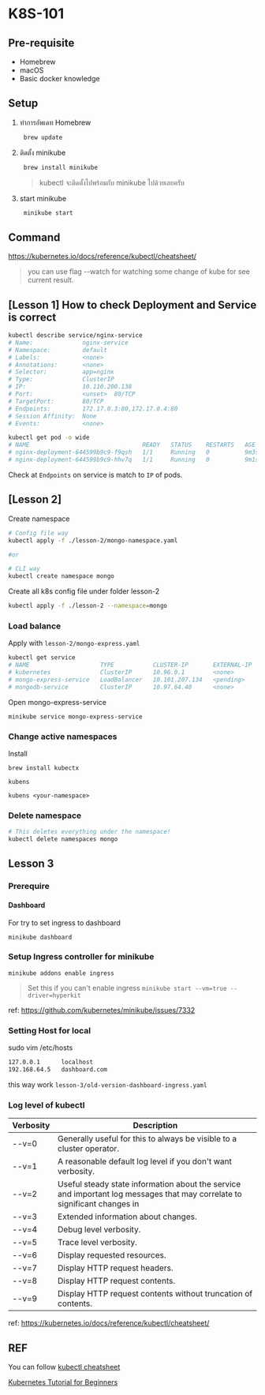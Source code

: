 # K8S-101

## Pre-requisite

* Homebrew
* macOS
* Basic docker knowledge

## Setup

1. ทำการอัพเดท Homebrew

   ```bash
    brew update
   ```

2. ติดตั้ง minikube

   ```bash
    brew install minikube
   ```

   > kubectl จะติดตั้งไปพร้อมกับ minikube ไปด้วยเลยครับ

3. start minikube

   ```bash
    minikube start
   ```

## Command

https://kubernetes.io/docs/reference/kubectl/cheatsheet/

> you can use flag --watch for watching some change of kube for see current result.

## [Lesson 1] How to check Deployment and Service is correct

```sh
kubectl describe service/nginx-service
# Name:              nginx-service
# Namespace:         default
# Labels:            <none>
# Annotations:       <none>
# Selector:          app=nginx
# Type:              ClusterIP
# IP:                10.110.200.138
# Port:              <unset>  80/TCP
# TargetPort:        80/TCP
# Endpoints:         172.17.0.3:80,172.17.0.4:80
# Session Affinity:  None
# Events:            <none>
```

```sh
kubectl get pod -o wide
# NAME                                READY   STATUS    RESTARTS   AGE    IP           NODE       NOMINATED NODE   READINESS GATES
# nginx-deployment-644599b9c9-f9qsh   1/1     Running   0          9m3s   172.17.0.3   minikube   <none>           <none>
# nginx-deployment-644599b9c9-hhv7q   1/1     Running   0          9m1s   172.17.0.4   minikube   <none>           <none>
```

Check at `Endpoints` on service is match to `IP` of pods.

## [Lesson 2]

Create namespace

   ```sh
   # Config file way
   kubectl apply -f ./lesson-2/mongo-namespace.yaml

   #or

   # CLI way
   kubectl create namespace mongo
   ```

Create all k8s config file under folder lesson-2

   ```sh
   kubectl apply -f ./lesson-2 --namespace=mongo
   ```

### Load balance

Apply with `lesson-2/mongo-express.yaml`

```sh
kubectl get service
# NAME                    TYPE           CLUSTER-IP       EXTERNAL-IP   PORT(S)          AGE
# kubernetes              ClusterIP      10.96.0.1        <none>        443/TCP          19h
# mongo-express-service   LoadBalancer   10.101.207.134   <pending>     8081:30000/TCP   100m
# mongodb-service         ClusterIP      10.97.64.40      <none>        27017/TCP        3h2m
```

Open mongo-express-service

   `minikube service mongo-express-service`

### Change active namespaces

Install

`brew install kubectx`

`kubens`

`kubens <your-namespace>`

### Delete namespace

   ```sh
   # This deletes everything under the namespace!
   kubectl delete namespaces mongo
   ```

## Lesson 3

### Prerequire

#### Dashboard

For try to set ingress to dashboard

`minikube dashboard`

### Setup Ingress controller for minikube

`minikube addons enable ingress`

> Set this if you can't enable ingress `minikube start --vm=true --driver=hyperkit`

ref: https://github.com/kubernetes/minikube/issues/7332

### Setting Host for local

sudo vim /etc/hosts

```txt
127.0.0.1      localhost
192.168.64.5   dashboard.com
```

this way work `lesson-3/old-version-dashboard-ingress.yaml`

### Log level of kubectl

| Verbosity | Description                                                                                                               |
| --------- | ------------------------------------------------------------------------------------------------------------------------- |
| --v=0     | Generally useful for this to always be visible to a cluster operator.                                                     |
| --v=1     | A reasonable default log level if you don't want verbosity.                                                               |
| --v=2     | Useful steady state information about the service and important log messages that may correlate to significant changes in | the | system. This is the recommended default log level for most systems. |
| --v=3     | Extended information about changes.                                                                                       |
| --v=4     | Debug level verbosity.                                                                                                    |
| --v=5     | Trace level verbosity.                                                                                                    |
| --v=6     | Display requested resources.                                                                                              |
| --v=7     | Display HTTP request headers.                                                                                             |
| --v=8     | Display HTTP request contents.                                                                                            |
| --v=9     | Display HTTP request contents without truncation of contents.                                                             |

ref: https://kubernetes.io/docs/reference/kubectl/cheatsheet/

## REF

You can follow [kubectl cheatsheet](https://kubernetes.io/docs/reference/kubectl/cheatsheet/)

[Kubernetes Tutorial for Beginners](https://www.youtube.com/watch?v=X48VuDVv0do)
